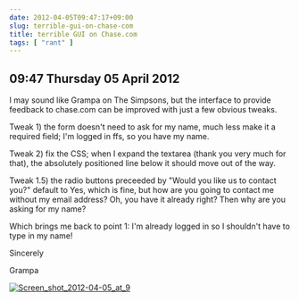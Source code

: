```yaml
---
date: 2012-04-05T09:47:17+09:00
slug: terrible-gui-on-chase-com
title: terrible GUI on Chase.com
tags: [ "rant" ]
---
```


## 09:47 Thursday 05 April 2012

I may sound like Grampa on The Simpsons, but the interface to provide feedback to chase.com can be improved with just a few obvious tweaks.

 

Tweak 1) the form doesn't need to ask for my name, much less make it a required field; I'm logged in ffs, so you have my name.

 

Tweak 2) fix the CSS; when I expand the textarea (thank you very much for that), the absolutely positioned line below it should move out of the way.

 

Tweak 1.5) the radio buttons preceeded by "Would you like us to contact you?" default to Yes, which is fine, but how are you going to contact me without my email address? Oh, you have it already right? Then why are you asking for my name?

 

Which brings me back to point 1: I'm already logged in so I shouldn't have to type in my name!

 

Sincerely

 

Grampa

 

 

[![Screen_shot_2012-04-05_at_9](http://getfile7.posterous.com/getfile/files.posterous.com/temp-2012-04-04/CpsvuogFAGvdDGFzqpkzEdsnrvxiAthvybDDivJCieDIxawtcasjcajiEahq/Screen_shot_2012-04-05_at_9.31.20_AM.png.scaled500.png)](http://getfile8.posterous.com/getfile/files.posterous.com/temp-2012-04-04/CpsvuogFAGvdDGFzqpkzEdsnrvxiAthvybDDivJCieDIxawtcasjcajiEahq/Screen_shot_2012-04-05_at_9.31.20_AM.png.scaled1000.png)
